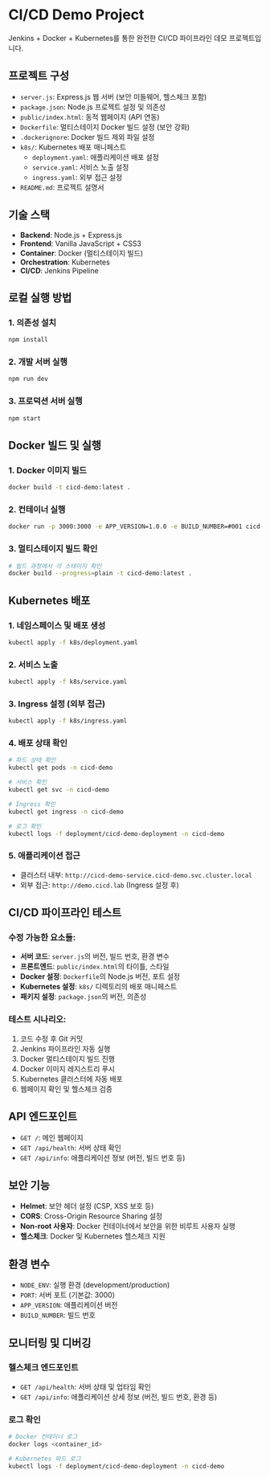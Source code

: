 # CI/CD Demo Project

Jenkins + Docker + Kubernetes를 통한 완전한 CI/CD 파이프라인 데모 프로젝트입니다.

## 프로젝트 구성

- `server.js`: Express.js 웹 서버 (보안 미들웨어, 헬스체크 포함)
- `package.json`: Node.js 프로젝트 설정 및 의존성
- `public/index.html`: 동적 웹페이지 (API 연동)
- `Dockerfile`: 멀티스테이지 Docker 빌드 설정 (보안 강화)
- `.dockerignore`: Docker 빌드 제외 파일 설정
- `k8s/`: Kubernetes 배포 매니페스트
  - `deployment.yaml`: 애플리케이션 배포 설정
  - `service.yaml`: 서비스 노출 설정
  - `ingress.yaml`: 외부 접근 설정
- `README.md`: 프로젝트 설명서

## 기술 스택

- **Backend**: Node.js + Express.js
- **Frontend**: Vanilla JavaScript + CSS3
- **Container**: Docker (멀티스테이지 빌드)
- **Orchestration**: Kubernetes
- **CI/CD**: Jenkins Pipeline

## 로컬 실행 방법

### 1. 의존성 설치
```bash
npm install
```

### 2. 개발 서버 실행
```bash
npm run dev
```

### 3. 프로덕션 서버 실행
```bash
npm start
```

## Docker 빌드 및 실행

### 1. Docker 이미지 빌드
```bash
docker build -t cicd-demo:latest .
```

### 2. 컨테이너 실행
```bash
docker run -p 3000:3000 -e APP_VERSION=1.0.0 -e BUILD_NUMBER=#001 cicd-demo:latest
```

### 3. 멀티스테이지 빌드 확인
```bash
# 빌드 과정에서 각 스테이지 확인
docker build --progress=plain -t cicd-demo:latest .
```

## Kubernetes 배포

### 1. 네임스페이스 및 배포 생성
```bash
kubectl apply -f k8s/deployment.yaml
```

### 2. 서비스 노출
```bash
kubectl apply -f k8s/service.yaml
```

### 3. Ingress 설정 (외부 접근)
```bash
kubectl apply -f k8s/ingress.yaml
```

### 4. 배포 상태 확인
```bash
# 파드 상태 확인
kubectl get pods -n cicd-demo

# 서비스 확인
kubectl get svc -n cicd-demo

# Ingress 확인
kubectl get ingress -n cicd-demo

# 로그 확인
kubectl logs -f deployment/cicd-demo-deployment -n cicd-demo
```

### 5. 애플리케이션 접근
- 클러스터 내부: `http://cicd-demo-service.cicd-demo.svc.cluster.local`
- 외부 접근: `http://demo.cicd.lab` (Ingress 설정 후)

## CI/CD 파이프라인 테스트

### 수정 가능한 요소들:
- **서버 코드**: `server.js`의 버전, 빌드 번호, 환경 변수
- **프론트엔드**: `public/index.html`의 타이틀, 스타일
- **Docker 설정**: `Dockerfile`의 Node.js 버전, 포트 설정
- **Kubernetes 설정**: `k8s/` 디렉토리의 배포 매니페스트
- **패키지 설정**: `package.json`의 버전, 의존성

### 테스트 시나리오:
1. 코드 수정 후 Git 커밋
2. Jenkins 파이프라인 자동 실행
3. Docker 멀티스테이지 빌드 진행
4. Docker 이미지 레지스트리 푸시
5. Kubernetes 클러스터에 자동 배포
6. 웹페이지 확인 및 헬스체크 검증

## API 엔드포인트

- `GET /`: 메인 웹페이지
- `GET /api/health`: 서버 상태 확인
- `GET /api/info`: 애플리케이션 정보 (버전, 빌드 번호 등)

## 보안 기능

- **Helmet**: 보안 헤더 설정 (CSP, XSS 보호 등)
- **CORS**: Cross-Origin Resource Sharing 설정
- **Non-root 사용자**: Docker 컨테이너에서 보안을 위한 비루트 사용자 실행
- **헬스체크**: Docker 및 Kubernetes 헬스체크 지원

## 환경 변수

- `NODE_ENV`: 실행 환경 (development/production)
- `PORT`: 서버 포트 (기본값: 3000)
- `APP_VERSION`: 애플리케이션 버전
- `BUILD_NUMBER`: 빌드 번호

## 모니터링 및 디버깅

### 헬스체크 엔드포인트
- `GET /api/health`: 서버 상태 및 업타임 확인
- `GET /api/info`: 애플리케이션 상세 정보 (버전, 빌드 번호, 환경 등)

### 로그 확인
```bash
# Docker 컨테이너 로그
docker logs <container_id>

# Kubernetes 파드 로그
kubectl logs -f deployment/cicd-demo-deployment -n cicd-demo
```
